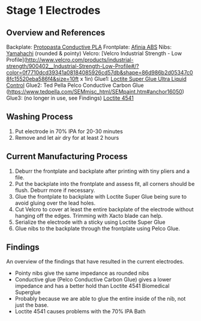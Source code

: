# Stage 1 Electrodes

## Overview and References
Backplate: [Protopasta Conductive PLA](http://www.proto-pasta.com/pages/conductive-pla)
Frontplate: [Afinia ABS](http://afinia.com/)
Nibs: [Yamahachi](http://www.yamahachi-chemical.com/page.opencellpen.e.html) (rounded & pointy)
Velcro: [Velcro Industrial Strength - Low Profile](http://www.velcro.com/products/industrial-strength/900402__Industrial-Strength-Low-Profile#/?color=0f7710dcd39341a08184085926cd57db&shape=86d986b2d05347c08fc15520eba586f4&size=10ft x 1in)
Glue1: [Loctite Super Glue Ultra Liquid Control](http://www.loctiteproducts.com/p/sg_ul_cntrl/overview/Loctite-Super-Glue-ULTRA-Liquid-Control.htm)
Glue2: Ted Pella Pelco Conductive Carbon Glue (https://www.tedpella.com/SEMmisc_html/SEMpaint.htm#anchor16050)
Glue3: (no longer in use, see Findings) [Loctite 4541](http://www.henkelna.com/adhesives/product-search-1554.htm?nodeid=8797904764929)

## Washing Process
1. Put electrode in 70% IPA for 20-30 minutes
2. Remove and let air dry for at least 2 hours

## Current Manufacturing Process
1. Deburr the frontplate and backplate after printing with tiny pliers and a file.
2. Put the backplate into the frontplate and assess fit, all corners should be flush. Deburr more if necessary.
3. Glue the frontplate to backplate with Loctite Super Glue being sure to avoid gluing over the lead holes.
4. Cut Velcro to cover at least the entire backplate of the electrode without hanging off the edges. Trimming with Xacto blade can help.
5. Serialize the electrode with a sticky using Loctite Super Glue
6. Glue nibs to the backplate through the frontplate using Pelco Glue.

## Findings
An overview of the findings that have resulted in the current electrodes.
* Pointy nibs give the same impedance as rounded nibs
* Conductive glue (Pelco Conductive Carbon Glue) gives a lower impedance and has a better hold than Loctite 4541 Biomedical Superglue
 * Probably because we are able to glue the entire inside of the nib, not just the base.
* Loctite 4541 causes problems with the 70% IPA Bath